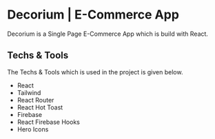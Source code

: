# Decorium | E-Commerce App

Decorium is a Single Page E-Commerce App which is build with React.

## Techs & Tools

The Techs & Tools which is used in the project is given below.

- React
- Tailwind
- React Router
- React Hot Toast
- Firebase
- React Firebase Hooks
- Hero Icons
